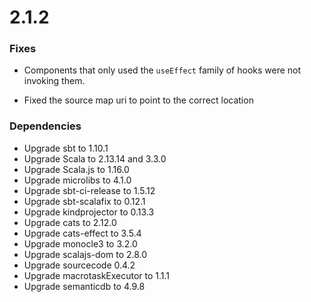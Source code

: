 # 2.1.2

### Fixes

* Components that only used the `useEffect` family of hooks were not invoking them.

* Fixed the source map uri to point to the correct location

### Dependencies

* Upgrade sbt to 1.10.1
* Upgrade Scala to 2.13.14 and 3.3.0
* Upgrade Scala.js to 1.16.0
* Upgrade microlibs to 4.1.0
* Upgrade sbt-ci-release to 1.5.12
* Upgrade sbt-scalafix to 0.12.1
* Upgrade kindprojector to 0.13.3
* Upgrade cats to 2.12.0
* Upgrade cats-effect to 3.5.4
* Upgrade monocle3 to 3.2.0
* Upgrade scalajs-dom to 2.8.0
* Upgrade sourcecode 0.4.2
* Upgrade macrotaskExecutor to 1.1.1
* Upgrade semanticdb to 4.9.8
